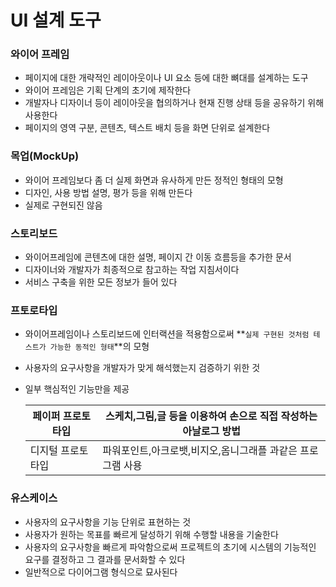 # UI 설계 도구

### 와이어 프레임

- 페이지에 대한 개략적인 레이아웃이나 UI 요소 등에 대한 뼈대를 설계하는 도구
- 와이어 프레임은 기획 단계의 초기에 제작한다
- 개발자나 디자이너 등이 레이아웃을 협의하거나 현재 진행 상태 등을 공유하기 위해 사용한다
- 페이지의 영역 구분, 콘텐츠, 텍스트 배치 등을 화면 단위로 설계한다



### 목업(MockUp)

- 와이어 프레임보다 좀 더 실제 화면과 유사하게 만든 정적인 형태의 모형
- 디자인, 사용 방법 설명, 평가 등을 위해 만든다
- 실제로 구현되진 않음



### 스토리보드

- 와이어프레임에 콘텐츠에 대한 설명, 페이지 간 이동 흐름등을 추가한 문서
- 디자이너와 개발자가 최종적으로 참고하는 작업 지침서이다
- 서비스 구축을 위한 모든 정보가 들어 있다



### 프토로타입

- 와이어프레임이나 스토리보드에 인터랙션을 적용함으로써 **`실제 구현된 것처럼 테스트가 가능한 동적인 형태`**의 모형

- 사용자의 요구사항을 개발자가 맞게 해석했는지 검증하기 위한 것

- 일부 핵심적인 기능만을 제공

  | 페이퍼 프로토타입 | 스케치,그림,글 등을 이용하여 손으로 직접 작성하는 아날로그 방법 |
  | ----------------- | ------------------------------------------------------------ |
  | 디지털 프로토타입 | 파워포인트,아크로뱃,비지오,옴니그래플 과같은 프로그램 사용   |

  

### 유스케이스

- 사용자의 요구사항을 기능 단위로 표현하는 것
- 사용자가 원하는 목표를 빠르게 달성하기 위해 수행할 내용을 기술한다
- 사용자의 요구사항을 빠르게 파악함으로써 프로젝트의 초기에 시스템의 기능적인 요구를 결정하고 그 결과를 문서화할 수 있다
- 일반적으로 다이어그램 형식으로 묘사된다

